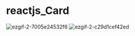 # reactjs_Card

![ezgif-2-7005e24532f6](https://user-images.githubusercontent.com/38427658/53080000-071a0880-353b-11e9-9c53-7ddac14969ea.gif)
![ezgif-2-c29d1cef42ed](https://user-images.githubusercontent.com/38427658/53080001-071a0880-353b-11e9-96b1-bc60d8a519b5.gif)
